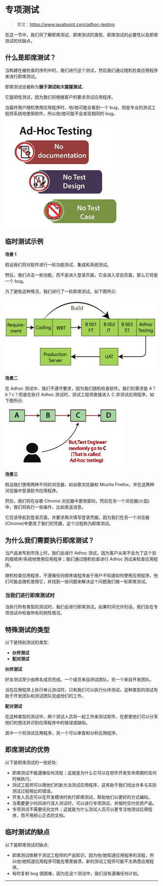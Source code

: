 # 专项测试

> 原文：<https://www.javatpoint.com/adhoc-testing>

在这一节中，我们将了解即席测试、即席测试的类型、即席测试的必要性以及即席测试的优缺点。

## 什么是即席测试？

当构建在被检查的序列中时，我们进行这个测试，然后我们通过随机检查应用程序来进行即席测试。

即席测试也被称为**猴子测试和大猩猩测试**。

它是阴性测试，因为我们将根据客户的要求测试应用程序。

当最终用户随机使用应用程序时，他/她可能会看到一个 bug，但是专业的测试工程师系统地使用软件，所以他/她可能不会发现相同的 bug。

![Adhoc Testing](img/c9fcfbf669774ba53eefcd97d3664706.png)

## 临时测试示例

**场景 1**

假设我们将对软件进行一轮功能测试、集成和系统测试。

然后，我们点击一些功能，而不是进入登录页面，它会进入空白页面，那么它将是一个 bug。

为了避免这种情况，我们进行了一轮即席测试，如下图所示:

![Adhoc Testing](img/d7fbcd30164b6b60a92d70f7eea1cfce.png)

**场景二**

在 Adhoc 测试中，我们不遵守要求，因为我们随机检查软件。我们的需求是 A？b？c？但是在执行 Adhoc 测试时，测试工程师直接进入 C 并测试应用程序，如下图所示:

![Adhoc Testing](img/69a3095b27e15c316bdd51c0ed80cf62.png)

**场景三**

假设我们使用两种不同的浏览器，如谷歌浏览器和 Mozilla Firefox，并在这两种浏览器中登录脸书应用程序。

然后，我们将在谷歌 Chrome 浏览器中更改密码，然后在另一个浏览器(火狐)中，我们将执行一些操作，比如发送消息。

它应该导航到登录页面，并要求再次填写登录凭据，因为我们在另一个浏览器(Chrome)中更改了我们的凭据，这个过程称为即席测试。

## 为什么我们需要执行即席测试？

当产品发布到市场上时，我们会进行 Adhoc 测试，因为客户从来不会为了这个目的按顺序/系统地使用应用程序；我们通过随机检查进行 Adhoc 测试来检查应用程序。

随机检查应用程序，不遵循任何顺序或程序由于用户不知道如何使用应用程序，他们可能会随机使用它，并找到一些问题来解决这个问题我们做一轮即席测试。

### 当我们进行即席测试时

当执行所有类型的测试时，我们会进行即席测试。如果时间允许的话，我们会在专项测试中检查所有的阴性情况。

## 特殊测试的类型

以下是特别测试的类型:

*   **伙伴测试**
*   **配对测试**

**伙伴测试**

好友测试至少由两名成员完成。一个成员来自测试团队，另一个来自开发团队。

当在应用程序上执行单元测试时，只有我们可以执行伙伴测试。这种类型的测试有助于开发团队和测试团队完成他们的工作。

**配对测试**

在这种类型的测试中，两个测试人员将一起工作来测试软件，在那里他们可以分享他们的想法并识别应用程序中的错误或缺陷。

其中一个将测试应用程序，另一个可以审查和分析应用程序。

## 即席测试的优势

以下是即席测试的一些好处:

*   即席测试不能遵循任何流程；这就是为什么它可以在软件开发生命周期的任何时候执行。
*   测试工程师可以用他们的新方法测试应用程序，这有助于我们找出许多与实际测试过程相比的错误。
*   开发人员还可以在开发模块时执行即席测试，帮助他们以更好的方式编码。
*   当需要更少时间进行深入测试时，可以进行专项测试，并按时交付优质产品。
*   专项测试不需要任何文件；这就是为什么测试人员可以更专注地测试应用程序，而不用担心正式的文档。

## 临时测试的缺点

以下是即席测试的缺点:

*   即席测试依赖于测试工程师的产品知识，因为他/她知道应用程序的流程，所以他/她知道应用程序可能在哪里崩溃，新的测试工程师可能不太熟悉应用程序。
*   有时复制 bug 很困难，因为在这个测试中，我们没有遵循任何计划。

* * *